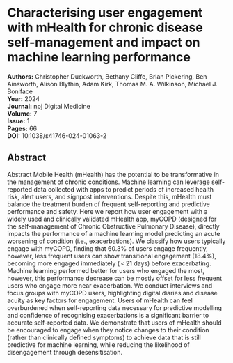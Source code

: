 # Characterising user engagement with mHealth for chronic disease self-management and impact on machine learning performance

**Authors:** Christopher Duckworth, Bethany Cliffe, Brian Pickering, Ben Ainsworth, Alison Blythin, Adam Kirk, Thomas M. A. Wilkinson, Michael J. Boniface  
**Year:** 2024  
**Journal:** npj Digital Medicine  
**Volume:** 7  
**Issue:** 1  
**Pages:** 66  
**DOI:** 10.1038/s41746-024-01063-2  

## Abstract
Abstract
            Mobile Health (mHealth) has the potential to be transformative in the management of chronic conditions. Machine learning can leverage self-reported data collected with apps to predict periods of increased health risk, alert users, and signpost interventions. Despite this, mHealth must balance the treatment burden of frequent self-reporting and predictive performance and safety. Here we report how user engagement with a widely used and clinically validated mHealth app, myCOPD (designed for the self-management of Chronic Obstructive Pulmonary Disease), directly impacts the performance of a machine learning model predicting an acute worsening of condition (i.e., exacerbations). We classify how users typically engage with myCOPD, finding that 60.3% of users engage frequently, however, less frequent users can show transitional engagement (18.4%), becoming more engaged immediately ( < 21 days) before exacerbating. Machine learning performed better for users who engaged the most, however, this performance decrease can be mostly offset for less frequent users who engage more near exacerbation. We conduct interviews and focus groups with myCOPD users, highlighting digital diaries and disease acuity as key factors for engagement. Users of mHealth can feel overburdened when self-reporting data necessary for predictive modelling and confidence of recognising exacerbations is a significant barrier to accurate self-reported data. We demonstrate that users of mHealth should be encouraged to engage when they notice changes to their condition (rather than clinically defined symptoms) to achieve data that is still predictive for machine learning, while reducing the likelihood of disengagement through desensitisation.

